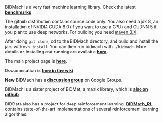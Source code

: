 

BIDMach is a very fast machine learning library. Check the latest <b><a href="https://github.com/BIDData/BIDMach/wiki/Benchmarks">benchmarks</a></b>

The github distribution contains source code only. You also need a jdk 8, an installation of NVIDIA CUDA 8.0 (if you want to use a GPU) and CUDNN 5 if you plan to use deep networks. For building you need <a href="https://maven.apache.org/docs/history.html">maven 3.X</a>.

After doing <code>git clone</code>, cd to the BIDMach directory, and build and install the jars with <code>mvn install</code>. You can then run bidmach with `./bidmach`. More details on installing and running are available <b><a href="https://github.com/BIDData/BIDMach/wiki/Installing-and-Running">here</a></b>.

The main project page is <b><a href="http://bid2.berkeley.edu/bid-data-project/">here</a></b>.

Documentation is <b><a href="https://github.com/BIDData/BIDMach/wiki">here in the wiki</a></b>

<b>New</b> BIDMach has a <b><a href="https://groups.google.com/forum/#!forum/bidmach-users-group">discussion group</a></b> on Google Groups.

BIDMach is a sister project of BIDMat, a matrix library, which is 
<b><a href="https://github.com/BIDData/BIDMat">also on github</a></b>

BIDData also has a project for deep reinforcement learning. <b><a href="https://github.com/BIDData/BIDMach_RL">BIDMach_RL</a></b> contains state-of-the-art implementations of several reinforcement learning algorithms.

